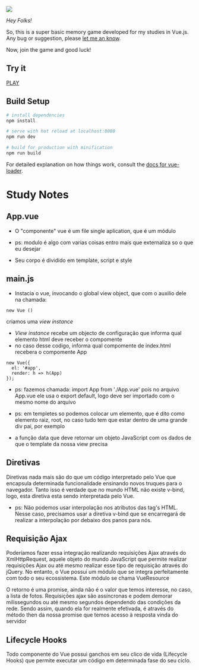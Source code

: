 
<img src="https://raw.githubusercontent.com/thaisdalencar/thaisdalencar.github.io/master/src/imagems/logo-flag.png"  align="center"/>

*Hey Folks!*

So, this is a super basic memory game developed for my studies in Vue.js.
Any bug or suggestion, please [let me an know](https://github.com/thaisdalencar/thaisdalencar.github.io/issues).

Now, join the game and good luck!

## Try it

[PLAY](https://thaisdalencar.github.io/)


## Build Setup

``` bash
# install dependencies
npm install

# serve with hot reload at localhost:8080
npm run dev

# build for production with minification
npm run build
```

For detailed explanation on how things work, consult the [docs for vue-loader](http://vuejs.github.io/vue-loader).




# Study Notes

## App.vue
- O "componente" vue é um file single aplication, que é um módulo
* ps: modulo é algo com varias coisas entro mais que externaliza so o que eu desejar
- Seu corpo é dividido em template, script e style

## main.js
- Instacia o vue, invocando o global view object, que com o auxilio dele na chamada:
```
new Vue ()
 ```
 criamos uma *view instance*
- *View instance* recebe um objecto de configuração que informa qual elemento html deve receber o compomente
- no caso desse codigo, informa qual compomente de index.html recebera o compomente App
```
new Vue({
  el: '#app',
  render: h => h(App)
});
```

* ps: fazemos chamada:
  import App from './App.vue'
  pois no arquivo App.vue ele usa o export default, logo deve ser importado com o mesmo nome do arquivo

* ps: em templetes so podemos colocar um elemento, que é dito como elemento raiz, root, no caso tudo tem que estar dentro de uma grande div pai, por exemplo

* a função data que deve retornar um objeto JavaScript com os dados de que o template da nossa view precisa

## Diretivas

Diretivas nada mais são do que um código interpretado pelo Vue que encapsula determinada funcionalidade ensinando novos truques para o navegador. Tanto isso é verdade que no mundo HTML não existe v-bind, logo, esta diretiva esta sendo interpretada pelo Vue.

* ps: Não podemos usar interpolação nos atributos das tag's HTML. Nesse caso, precisamos usar a diretiva v-bind que se encarregará de realizar a interpolação por debaixo dos panos para nós.


## Requisição Ajax

Poderíamos fazer essa integração realizando requisições Ajax através do XmlHttpRequest, aquele objeto do mundo JavaScript que permite realizar requisições Ajax ou até mesmo realizar esse tipo de requisição através do jQuery. No entanto, o Vue possui um módulo que se integra perfeitamente com todo o seu ecossistema. Este módulo se chama VueResource

O retorno é uma promise, ainda não é o valor que temos interesse, no caso, a lista de fotos. Requisições ajax são assíncronas e podem demorar milissegundos ou até mesmo segundos dependendo das condições da rede. Sendo assim, quando ela for realmente efetivada, é através do método then da nossa promise que temos acesso à resposta vinda do servidor

## Lifecycle Hooks

Todo componente do Vue possui ganchos em seu clico de vida (Lifecycle Hooks) que permite executar um código em determinada fase do seu ciclo.

